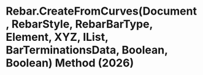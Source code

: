 # Rebar.CreateFromCurves(Document, RebarStyle, RebarBarType, Element, XYZ, IList<Curve>, BarTerminationsData, Boolean, Boolean) Method (2026)

﻿